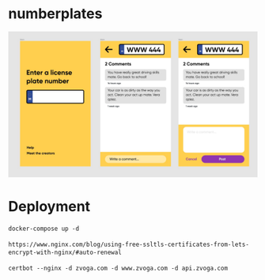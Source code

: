 # numberplates

![Product Visual](product.jpeg)

# Deployment

    docker-compose up -d

    https://www.nginx.com/blog/using-free-ssltls-certificates-from-lets-encrypt-with-nginx/#auto-renewal

    certbot --nginx -d zvoga.com -d www.zvoga.com -d api.zvoga.com
